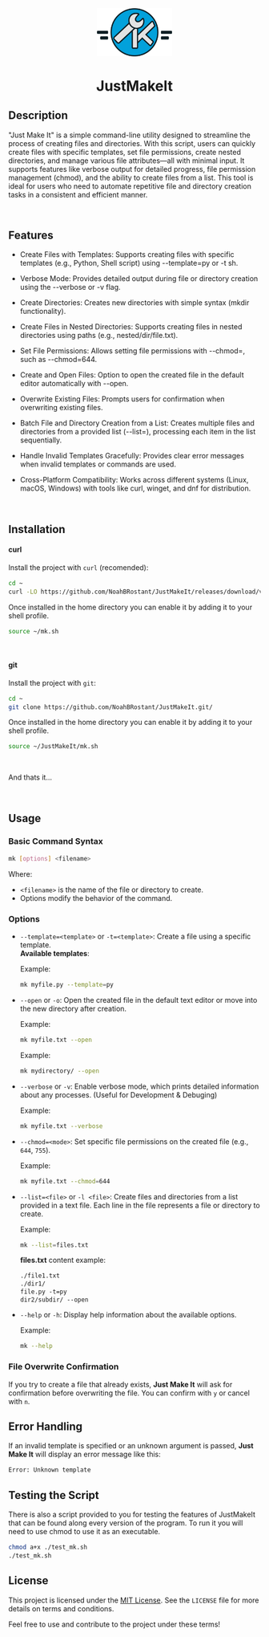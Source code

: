 <div align="center">
   <img src="./assets/Group@4x.png" width="150px" alt="Project Logo" />
    <h1>JustMakeIt</h1>
</div>

## Description

"Just Make It" is a simple command-line utility designed to streamline the process of creating files and directories. With this script, users can quickly create files with specific templates, set file permissions, create nested directories, and manage various file attributes—all with minimal input. It supports features like verbose output for detailed progress, file permission management (chmod), and the ability to create files from a list. This tool is ideal for users who need to automate repetitive file and directory creation tasks in a consistent and efficient manner.

<br>

## Features

- Create Files with Templates:
    Supports creating files with specific templates (e.g., Python, Shell script) using --template=py or -t sh.

- Verbose Mode:
    Provides detailed output during file or directory creation using the --verbose or -v flag.

- Create Directories:
    Creates new directories with simple syntax (mkdir functionality).

- Create Files in Nested Directories:
    Supports creating files in nested directories using paths (e.g., nested/dir/file.txt).

- Set File Permissions:
    Allows setting file permissions with --chmod=<mode>, such as --chmod=644.

- Create and Open Files:
    Option to open the created file in the default editor automatically with --open.

- Overwrite Existing Files:
    Prompts users for confirmation when overwriting existing files.

- Batch File and Directory Creation from a List:
    Creates multiple files and directories from a provided list (--list=<file>), processing each item in the list sequentially.

- Handle Invalid Templates Gracefully:
    Provides clear error messages when invalid templates or commands are used.

- Cross-Platform Compatibility:
    Works across different systems (Linux, macOS, Windows) with tools like curl, winget, and dnf for distribution.

<br>

## Installation

#### curl

Install the project with `curl` (recomended):

```bash
cd ~
curl -LO https://github.com/NoahBRostant/JustMakeIt/releases/download/v0.1.0/mk.sh
```
Once installed in the home directory you can enable it by adding it to your shell profile.
```sh
source ~/mk.sh
```
<br>

#### git

Install the project with `git`:
```bash
cd ~
git clone https://github.com/NoahBRostant/JustMakeIt.git/
```

Once installed in the home directory you can enable it by adding it to your shell profile.

```sh
source ~/JustMakeIt/mk.sh
```
<br>

And thats it...

<br>

## Usage

### Basic Command Syntax

```bash
mk [options] <filename>
```

Where:
- `<filename>` is the name of the file or directory to create.
- Options modify the behavior of the command.

### Options

- `--template=<template>` or `-t=<template>`: Create a file using a specific template.  
  **Available templates**: 


  Example:
  ```bash
  mk myfile.py --template=py
  ```

- `--open` or `-o`: Open the created file in the default text editor or move into the new directory after creation.

  Example:
  ```bash
  mk myfile.txt --open
  ```
  Example:
  ```bash
  mk mydirectory/ --open
  ```

- `--verbose` or `-v`: Enable verbose mode, which prints detailed information about any processes. (Useful for Development & Debuging)

  Example:
  ```bash
  mk myfile.txt --verbose
  ```

- `--chmod=<mode>`: Set specific file permissions on the created file (e.g., `644`, `755`).

  Example:
  ```bash
  mk myfile.txt --chmod=644
  ```

- `--list=<file>` or `-l <file>`: Create files and directories from a list provided in a text file. Each line in the file represents a file or directory to create.

  Example:
  ```bash
  mk --list=files.txt
  ```

  **files.txt** content example:
  ```
  ./file1.txt
  ./dir1/
  file.py -t=py
  dir2/subdir/ --open
  ```

- `--help` or `-h`: Display help information about the available options.

  Example:
  ```bash
  mk --help
  ```

### File Overwrite Confirmation

If you try to create a file that already exists, **Just Make It** will ask for confirmation before overwriting the file. You can confirm with `y` or cancel with `n`.

## Error Handling

If an invalid template is specified or an unknown argument is passed, **Just Make It** will display an error message like this:

```bash
Error: Unknown template
```

## Testing the Script

There is also a script provided to you for testing the features of JustMakeIt that can be found along every version of the program.
To run it you will need to use chmod to use it as an executable.

```bash
chmod a+x ./test_mk.sh
./test_mk.sh
```

## License

This project is licensed under the [MIT License](LICENSE). See the `LICENSE` file for more details on terms and conditions.

Feel free to use and contribute to the project under these terms!
